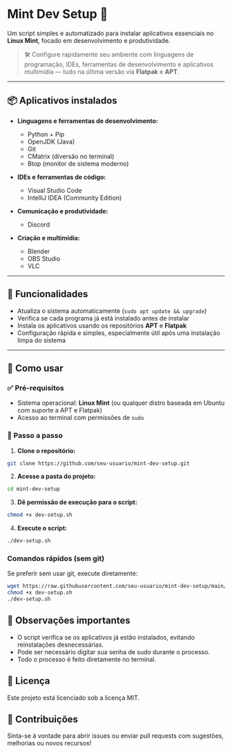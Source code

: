 # Mint Dev Setup 🚀

Um script simples e automatizado para instalar aplicativos essenciais no **Linux Mint**, focado em desenvolvimento e produtividade.

> 🛠️ Configure rapidamente seu ambiente com linguagens de programação, IDEs, ferramentas de desenvolvimento e aplicativos multimídia — tudo na última versão via **Flatpak** e **APT**.

---

## 📦 Aplicativos instalados

- **Linguagens e ferramentas de desenvolvimento:**
  - Python + Pip
  - OpenJDK (Java)
  - Git
  - CMatrix (diversão no terminal)
  - Btop (monitor de sistema moderno)

- **IDEs e ferramentas de código:**
  - Visual Studio Code
  - IntelliJ IDEA (Community Edition)

- **Comunicação e produtividade:**
  - Discord

- **Criação e multimídia:**
  - Blender
  - OBS Studio
  - VLC

---

## 🔧 Funcionalidades

- Atualiza o sistema automaticamente (`sudo apt update && upgrade`)
- Verifica se cada programa já está instalado antes de instalar
- Instala os aplicativos usando os repositórios **APT** e **Flatpak**
- Configuração rápida e simples, especialmente útil após uma instalação limpa do sistema

---

## 🚀 Como usar

### ✅ Pré-requisitos

- Sistema operacional: **Linux Mint** (ou qualquer distro baseada em Ubuntu com suporte a APT e Flatpak)
- Acesso ao terminal com permissões de `sudo`

### 📝 Passo a passo

1. **Clone o repositório:**

```bash
git clone https://github.com/seu-usuario/mint-dev-setup.git
```

2. **Acesse a pasta do projeto:**

```bash
cd mint-dev-setup
```

3. **Dê permissão de execução para o script:**

```bash
chmod +x dev-setup.sh
```

4. **Execute o script:**
```bash
./dev-setup.sh
```

### Comandos rápidos (sem git)

Se preferir sem usar git, execute diretamente:

```bash
wget https://raw.githubusercontent.com/seu-usuario/mint-dev-setup/main/instalador.sh
chmod +x dev-setup.sh
./dev-setup.sh
```

## 🚦 Observações importantes

- O script verifica se os aplicativos já estão instalados, evitando reinstalações desnecessárias.
- Pode ser necessário digitar sua senha de sudo durante o processo.
- Todo o processo é feito diretamente no terminal.

## 📝 Licença

Este projeto está licenciado sob a licença MIT.

## 🤝 Contribuições

Sinta-se à vontade para abrir issues ou enviar pull requests com sugestões, melhorias ou novos recursos!

